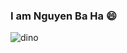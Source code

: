 ### I am Nguyen Ba Ha 😄

<!--
**Nguyenbaha/NguyenBaHa** is a ✨ _special_ ✨ repository because its `README.md` (this file) appears on your GitHub profile.
NgNgNg

-
- 💬 Ask me about ...
- 📫 How to reach me: ...
- 😄 Pronouns: ...
- ⚡ Fun fact: ...
-->
![dino](https://user-images.githubusercontent.com/74853522/148596815-e3e351be-ca93-4e78-9aa1-9acb51244755.gif)
